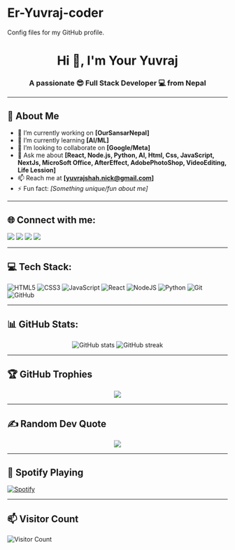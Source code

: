 # Er-Yuvraj-coder
Config files for my GitHub profile.
<h1 align="center">Hi 👋, I'm Your Yuvraj</h1>
<h3 align="center">A passionate 😎 Full Stack Developer 💻 from Nepal  </h3>

---

## 🚀 About Me
- 🔭 I’m currently working on **[OurSansarNepal]**
- 🌱 I’m currently learning **[AI/ML]**
- 👯 I’m looking to collaborate on **[Google/Meta]**
- 💬 Ask me about **[React, Node.js, Python, AI, Html, Css, JavaScript, NextJs, MicroSoft Office, AfterEffect, AdobePhotoShop, VideoEditing, Life Lession]**
- 📫 Reach me at **[yuvrajshah.nick@gmail.com]**
- ⚡ Fun fact: *[Something unique/fun about me]*

---

## 🌐 Connect with me:
<p align="left">
<a href="" target="blank"><img src="https://img.shields.io/badge/LinkedIn-%230077B5.svg?&style=for-the-badge&logo=linkedin&logoColor=white" /></a>
<a href="" target="blank"><img src="https://img.shields.io/badge/Twitter-%231DA1F2.svg?&style=for-the-badge&logo=twitter&logoColor=white" /></a>
<a href="" target="blank"><img src="https://img.shields.io/badge/DEV.to-000000.svg?&style=for-the-badge&logo=dev.to&logoColor=white" /></a>
<a href="mailto:yuvrajshah.nick.com"><img src="https://img.shields.io/badge/Gmail-D14836?style=for-the-badge&logo=gmail&logoColor=white" /></a>
</p>

---

## 💻 Tech Stack:
![HTML5](https://img.shields.io/badge/html5-%23E34F26.svg?style=for-the-badge&logo=html5&logoColor=white)
![CSS3](https://img.shields.io/badge/css3-%231572B6.svg?style=for-the-badge&logo=css3&logoColor=white)
![JavaScript](https://img.shields.io/badge/javascript-%23323330.svg?style=for-the-badge&logo=javascript&logoColor=%23F7DF1E)
![React](https://img.shields.io/badge/react-%2320232a.svg?style=for-the-badge&logo=react&logoColor=%2361DAFB)
![NodeJS](https://img.shields.io/badge/node.js-6DA55F?style=for-the-badge&logo=node.js&logoColor=white)
![Python](https://img.shields.io/badge/python-3670A0?style=for-the-badge&logo=python&logoColor=ffdd54)
![Git](https://img.shields.io/badge/git-%23F05033.svg?style=for-the-badge&logo=git&logoColor=white)
![GitHub](https://img.shields.io/badge/github-%23121011.svg?style=for-the-badge&logo=github&logoColor=white)

---

## 📊 GitHub Stats:
<p align="center">
  <img src="https://github-readme-stats.vercel.app/api?username=YuvrajShahCode&show_icons=true&theme=radical" alt="GitHub stats" />
  <img src="https://github-readme-streak-stats.herokuapp.com/?user=YuvrajShahCode&theme=radical" alt="GitHub streak" />
</p>

---

## 🏆 GitHub Trophies
<p align="center">
  <img src="https://github-profile-trophy.vercel.app/?username=YuvrajShahCode&theme=darkhub&no-frame=true&no-bg=true&margin-w=15" />
</p>

---

## ✍️ Random Dev Quote
<p align="center">
  <img src="https://quotes-github-readme.vercel.app/api?type=horizontal&theme=radical" />
</p>

---

## 🎵 Spotify Playing
[![Spotify](https://novatorem.vercel.app/api/spotify)](https://open.spotify.com/user/yourspotifyid)

---

## 📫 Visitor Count
![Visitor Count](https://komarev.com/ghpvc/?username=yourusername&color=blue&style=flat-square&label=Visitors)
